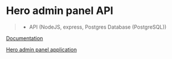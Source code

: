 # Hero admin panel API

> - API (NodeJS, express, Postgres Database (PostgreSQL))

[Documentation](https://hero-admin-panel-server.vercel.app/api/docs)

[Hero admin panel application](https://github.com/MaksymVolik/hero_admin_panel)
